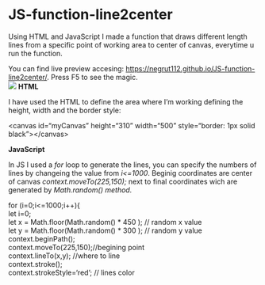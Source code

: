 <h1><a id="JSfunctionline2center_0"></a>JS-function-line2center</h1>

<p>Using HTML and JavaScript I made a function that draws different length lines from a specific point of working area to center of canvas, everytime u run the function.</p>

<p>You can find live preview accesing: <a href="https://negrut112.github.io/JS-function-line2center/">https://negrut112.github.io/JS-function-line2center/</a>. Press F5 to see the magic.<br>
  
<img src="https://i.imgur.com/Zrtaf2C.jpg">
<b>HTML</b><br>

<p>I have used the HTML to define the area where I’m working defining the height, width and the border style:</p>
<p>&lt;canvas id=“myCanvas” height=“310” width=“500” style=“border: 1px solid black”&gt;&lt;/canvas&gt;</p>

<b>JavaScript</b>

<p>In JS I used a <i>for</i> loop to generate the lines, you can specify the numbers of lines by changeing the value from <i>i&lt;=1000</i>. Beginig coordinates are center of canvas <i>context.moveTo(225,150);</i> next to final coordinates wich are generated by <i>Math.random() method.</p></i>
<p>for (i=0;i&lt;=1000;i++){<br>
let i=0;<br>
let x = Math.floor(Math.random() * 450 ); // random x value<br>
let y = Math.floor(Math.random() * 300 ); // random y value<br>
context.beginPath();<br>
context.moveTo(225,150);//begining point<br>
context.lineTo(x,y); //where to line<br>
context.stroke();<br>
context.strokeStyle=‘red’; // lines color</p>
